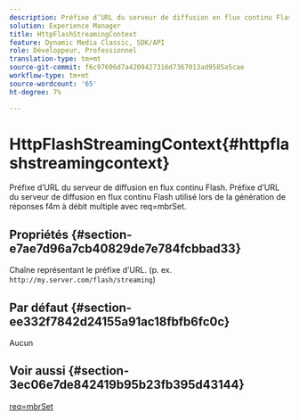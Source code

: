 ```yaml
---
description: Préfixe d’URL du serveur de diffusion en flux continu Flash. Préfixe d’URL du serveur de diffusion en flux continu Flash utilisé lors de la génération de réponses f4m à débit multiple avec req=mbrSet.
solution: Experience Manager
title: HttpFlashStreamingContext
feature: Dynamic Media Classic, SDK/API
role: Développeur, Professionnel
translation-type: tm+mt
source-git-commit: f6c97606d7a4209427316d7367013ad9585a5cae
workflow-type: tm+mt
source-wordcount: '65'
ht-degree: 7%

---
```



# HttpFlashStreamingContext{#httpflashstreamingcontext}

Préfixe d’URL du serveur de diffusion en flux continu Flash. Préfixe d’URL du serveur de diffusion en flux continu Flash utilisé lors de la génération de réponses f4m à débit multiple avec req=mbrSet.

## Propriétés {#section-e7ae7d96a7cb40829de7e784fcbbad33}

Chaîne représentant le préfixe d’URL. (p. ex. `http://my.server.com/flash/streaming`)

## Par défaut {#section-ee332f7842d24155a91ac18fbfb6fc0c}

Aucun

## Voir aussi {#section-3ec06e7de842419b95b23fb395d43144}

[req=mbrSet](../../../../../is-api/http-ref/image-serving-api-ref/c-http-protocol-reference/c-command-reference/r-req/r-mbrset.md#reference-603d75babde74508a878c27bd4cced73)
